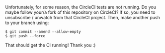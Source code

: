 Unfortunately, for some reason, the CircleCI tests are not running. Do you maybe follow your/a fork of this repository on CircleCI? If so, you need to unsubscribe / unwatch from that CircleCI project. Then, make another push to your branch using:

```
$ git commit --amend --allow-empty
$ git push --force
```

That should get the CI running! Thank you :)

